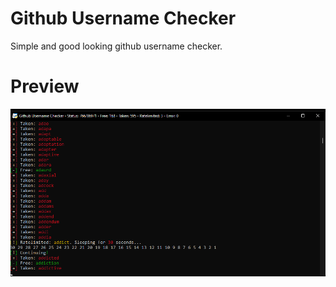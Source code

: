 # Github Username Checker
 Simple and good looking github username checker.
# Preview
![Preview](https://github.com/KWAYTV/github-username-checker/blob/main/preview.png?raw=true)
